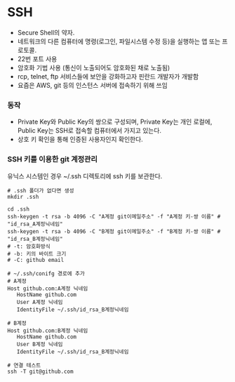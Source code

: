 # SSH
- Secure Shell의 약자.
- 네트워크의 다른 컴퓨터에 명령(로그인, 파일시스템 수정 등)을 실행하는 앱 또는 프로토콜.
- 22번 포트 사용
- 암호화 기법 사용 (통신이 노출되어도 암호화된 채로 노출됨)
- rcp, telnet, ftp 서비스들에 보안을 강화하고자 핀란드 개발자가 개발함
- 요즘은 AWS, git 등의 인스턴스 서버에 접속하기 위해 쓰임

### 동작
- Private Key와 Public Key의 쌍으로 구성되며, Private Key는 개인 로컬에, Public Key는 SSH로 접속할 컴퓨터에서 가지고 있는다.
- 상호 키 확인을 통해 인증된 사용자인지 확인한다.

### SSH 키를 이용한 git 계정관리
유닉스 시스템인 경우 ~/.ssh 디렉토리에 ssh 키를 보관한다.
```
# .ssh 폴더가 없다면 생성
mkdir .ssh

cd .ssh
ssh-keygen -t rsa -b 4096 -C "A계정 git이메일주소" -f "A계정 키-쌍 이름" # "id_rsa_A계정닉네임"
ssh-keygen -t rsa -b 4096 -C "B계정 git이메일주소" -f "B계정 키-쌍 이름" # "id_rsa_B계정닉네임"
# -t: 암호화방식
# -b: 키의 바이트 크기
# -C: github email

# ~/.ssh/conifg 경로에 추가
# A계정
Host github.com:A계정 닉네임
   HostName github.com  
   User A계정 닉네임
   IdentityFile ~/.ssh/id_rsa_B계정닉네임
   
# B계정
Host github.com:B계정 닉네임
   HostName github.com
   User B계정 닉네임
   IdentityFile ~/.ssh/id_rsa_B계정닉네임

# 연결 테스트
ssh -T git@github.com
```